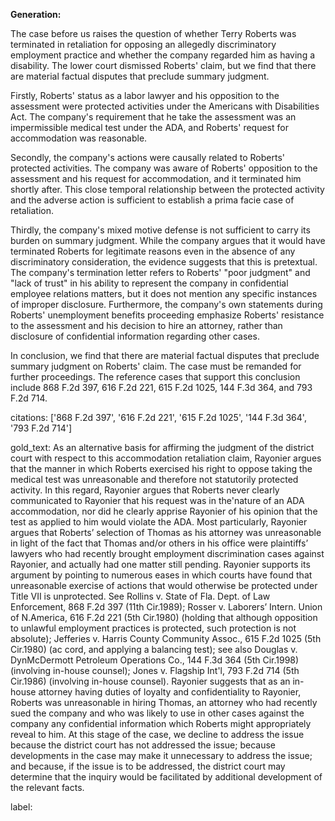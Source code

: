 **Generation:**


The case before us raises the question of whether Terry Roberts was terminated in retaliation for opposing an allegedly discriminatory employment practice and whether the company regarded him as having a disability. The lower court dismissed Roberts' claim, but we find that there are material factual disputes that preclude summary judgment.

Firstly, Roberts' status as a labor lawyer and his opposition to the assessment were protected activities under the Americans with Disabilities Act. The company's requirement that he take the assessment was an impermissible medical test under the ADA, and Roberts' request for accommodation was reasonable.

Secondly, the company's actions were causally related to Roberts' protected activities. The company was aware of Roberts' opposition to the assessment and his request for accommodation, and it terminated him shortly after. This close temporal relationship between the protected activity and the adverse action is sufficient to establish a prima facie case of retaliation.

Thirdly, the company's mixed motive defense is not sufficient to carry its burden on summary judgment. While the company argues that it would have terminated Roberts for legitimate reasons even in the absence of any discriminatory consideration, the evidence suggests that this is pretextual. The company's termination letter refers to Roberts' "poor judgment" and "lack of trust" in his ability to represent the company in confidential employee relations matters, but it does not mention any specific instances of improper disclosure. Furthermore, the company's own statements during Roberts' unemployment benefits proceeding emphasize Roberts' resistance to the assessment and his decision to hire an attorney, rather than disclosure of confidential information regarding other cases.

In conclusion, we find that there are material factual disputes that preclude summary judgment on Roberts' claim. The case must be remanded for further proceedings. The reference cases that support this conclusion include 868 F.2d 397, 616 F.2d 221, 615 F.2d 1025, 144 F.3d 364, and 793 F.2d 714.

citations: ['868 F.2d 397', '616 F.2d 221', '615 F.2d 1025', '144 F.3d 364', '793 F.2d 714']

gold_text: As an alternative basis for affirming the judgment of the district court with respect to this accommodation retaliation claim, Rayonier argues that the manner in which Roberts exercised his right to oppose taking the medical test was unreasonable and therefore not statutorily protected activity. In this regard, Rayonier argues that Roberts never clearly communicated to Rayonier that his request was in the'nature of an ADA accommodation, nor did he clearly apprise Rayonier of his opinion that the test as applied to him would violate the ADA. Most particularly, Rayonier argues that Roberts’ selection of Thomas as his attorney was unreasonable in light of the fact that Thomas and/or others in his office were plaintiffs’ lawyers who had recently brought employment discrimination cases against Rayonier, and actually had one matter still pending. Rayonier supports its argument by pointing to numerous eases in which courts have found that unreasonable exercise of actions that would otherwise be protected under Title VII is unprotected. See Rollins v. State of Fla. Dept. of Law Enforcement, 868 F.2d 397 (11th Cir.1989); Rosser v. Laborers’ Intern. Union of N.America, 616 F.2d 221 (5th Cir.1980) (holding that although opposition to unlawful employment practices is protected, such protection is not absolute); Jefferies v. Harris County Community Assoc., 615 F.2d 1025 (5th Cir.1980) (ac cord, and applying a balancing test); see also Douglas v. DynMcDermott Petroleum Operations Co., 144 F.3d 364 (5th Cir.1998) (involving in-house counsel); Jones v. Flagship Int'l, 793 F.2d 714 (5th Cir.1986) (involving in-house counsel). Rayonier suggests that as an in-house attorney having duties of loyalty and confidentiality to Rayonier, Roberts was unreasonable in hiring Thomas, an attorney who had recently sued the company and who was likely to use in other cases against the company any confidential information which Roberts might appropriately reveal to him. At this stage of the case, we decline to address the issue because the district court has not addressed the issue; because developments in the case may make it unnecessary to address the issue; and because, if the issue is to be addressed, the district court may determine that the inquiry would be facilitated by additional development of the relevant facts.

label: 